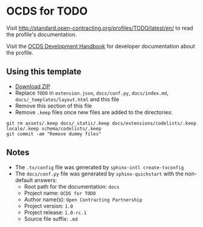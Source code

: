 # OCDS for TODO

Visit <http://standard.open-contracting.org/profiles/TODO/latest/en/> to read the profile's documentation.

Visit the [OCDS Development Handbook](http://ocds-standard-development-handbook.readthedocs.io/en/latest/standard/) for developer documentation about the profile.

## Using this template

* [Download ZIP](https://github.com/open-contracting/standard_profile_template/archive/master.zip)
* Replace `TODO` in `extension.json`, `docs/conf.py`, `docs/index.md`, `docs/_templates/layout.html` and this file
* Remove this section of this file
* Remove `.keep` files once new files are added to the directories:

```shell
git rm assets/.keep docs/_static/.keep docs/extensions/codelists/.keep locale/.keep schema/codelists/.keep
git commit -am "Remove dummy files"
```

## Notes

* The `.tx/config` file was generated by `sphinx-intl create-txconfig`
* The `docs/conf.py` file was generated by `sphinx-quickstart` with the non-default answers:
  * Root path for the documentation: `docs`
  * Project name: `OCDS for TODO`
  * Author name(s): `Open Contracting Partnership`
  * Project version: `1.0`
  * Project release: `1.0-rc.1`
  * Source file suffix: `.md`
